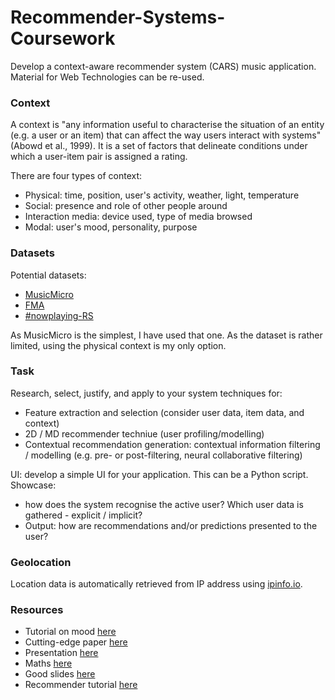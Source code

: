 # Recommender-Systems-Coursework

Develop a context-aware recommender system (CARS) music application. Material for Web Technologies can be re-used. 

### Context

A context is "any information useful to characterise the situation of an entity (e.g. a user or an item) that can affect
the way users interact with systems" (Abowd et al., 1999). It is a set of factors that delineate conditions under which 
a user-item pair is assigned a rating. 

There are four types of context:
* Physical: time, position, user's activity, weather, light, temperature
* Social: presence and role of other people around
* Interaction media: device used, type of media browsed
* Modal: user's mood, personality, purpose

### Datasets

Potential datasets:
* [MusicMicro](http://www.cp.jku.at/datasets/musicmicro/index.html)
* [FMA](https://archive.ics.uci.edu/ml/datasets/FMA%3A+A+Dataset+For+Music+Analysis)
* [#nowplaying-RS](https://zenodo.org/record/3248543#.XlelyG52vxB)

As MusicMicro is the simplest, I have used that one. As the dataset is rather limited, using the physical context is my
only option.

### Task

Research, select, justify, and apply to your system techniques for:
* Feature extraction and selection (consider user data, item data, and context)
* 2D / MD recommender techniue (user profiling/modelling)
* Contextual recommendation generation: contextual information filtering / modelling (e.g. pre- or post-filtering, neural collaborative filtering)

UI: develop a simple UI for your application. This can be a Python script. Showcase:
* how does the system recognise the active user? Which user data is gathered - explicit / implicit?
* Output: how are recommendations and/or predictions presented to the user?

### Geolocation

Location data is automatically retrieved from IP address using [ipinfo.io](https://ipinfo.io/developers).

### Resources

* Tutorial on mood [here](https://neokt.github.io/projects/audio-music-mood-classification/)
* Cutting-edge paper [here](https://arxiv.org/abs/1909.03999)
* Presentation [here](https://www.slideshare.net/irecsys/tutorial-context-in-recommender-systems)
* Maths [here](http://www.quuxlabs.com/blog/2010/09/matrix-factorization-a-simple-tutorial-and-implementation-in-python/)
* Good slides [here](https://www.slideshare.net/irecsys/tutorial-context-awarerecommendationumap2013)
* Recommender tutorial [here](https://beckernick.github.io/matrix-factorization-recommender/)
